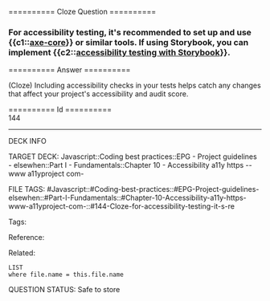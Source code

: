 ========== Cloze Question ==========

###  For accessibility testing, it's recommended to set up and use {{c1::[axe-core](https://www.youtube.com/watch?v=-n5Ul7WPc3Y&list=PLMlWGnpsViOMt24a-Y_dybv68H-kj6Un6&t=1649s)}} or similar tools. If using Storybook, you can implement {{c2::[accessibility testing with Storybook](https://storybook.js.org/blog/accessibility-testing-with-storybook/)}}.  

========== Answer ==========  

(Cloze) Including accessibility checks in your tests helps catch any changes that affect your project's accessibility and audit score.

========== Id ==========  
144

---

DECK INFO

TARGET DECK: Javascript::Coding best practices::EPG - Project guidelines - elsewhen::Part I - Fundamentals::Chapter 10 - Accessibility a11y https --www a11yproject com-

FILE TAGS: #Javascript::#Coding-best-practices::#EPG-Project-guidelines-elsewhen::#Part-I-Fundamentals::#Chapter-10-Accessibility-a11y-https-www-a11yproject-com-::#144-Cloze-for-accessibility-testing-it-s-re

Tags:

Reference:

Related:

```dataview
LIST
where file.name = this.file.name
```

QUESTION STATUS: Safe to store
